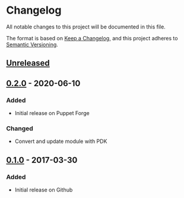 # Changelog

All notable changes to this project will be documented in this file.

The format is based on [Keep a Changelog](https://keepachangelog.com/en/1.0.0/),
and this project adheres to [Semantic Versioning](https://semver.org/spec/v2.0.0.html).

## [Unreleased]

## [0.2.0] - 2020-06-10

### Added

- Initial release on Puppet Forge

### Changed

- Convert and update module with PDK

## [0.1.0] - 2017-03-30

### Added

- Initial release on Github

[Unreleased]: https://github.com/ssm/ssm-ipsec/compare/0.2.0...HEAD
[0.2.0]: https://github.com/ssm/ssm-ipsec/compare/0.1.0...0.2.0
[0.1.0]: https://github.com/ssm/ssm-ipsec/releases/tag/0.1.0
